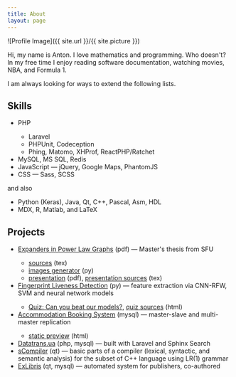 ```yaml
---
title: About
layout: page
---
```

![Profile Image]({{ site.url }}/{{ site.picture }})

<p>
    Hi, my name is Anton.
    I love mathematics and programming. Who doesn't?
    In my free time I enjoy reading software documentation, watching movies, NBA, and Formula 1.
</p>

<p>I am always looking for ways to extend the following lists.</p>

<h2>Skills</h2>

<ul class="skill-list">
    <li>PHP</li>
    <ul>
        <li>Laravel</li>
        <li>PHPUnit, Codeception</li>
        <li>Phing, Matomo, XHProf, ReactPHP/Ratchet</li>
    </ul>
    <li>MySQL, MS SQL, Redis</li>
    <li>JavaScript&nbsp;&mdash; jQuery, Google Maps, PhantomJS</li>
    <li>CSS&nbsp;&mdash; Sass, SCSS</li>
</ul>

and also

<ul class="skill-list">
    <li>Python (Keras), Java, Qt, C++, Pascal, Asm, HDL</li>
    <li>MDX, R, Matlab, and LaTeX</li>
</ul>

<h2>Projects</h2>

<ul>
    <li><a href="https://theses.lib.sfu.ca/4953/show">Expanders in Power Law Graphs</a> (pdf)&nbsp;&mdash; Master's thesis from SFU</li>
    <ul>
        <li><a href="https://github.com/splinter89/expanders-in-powerlaw-graphs">sources</a> (tex)</li>
        <li><a href="https://github.com/splinter89/expanders-in-powerlaw-graphs/blob/master/img_generator.py">images generator</a> (py)</li>
        <li><a href="https://github.com/splinter89/expanders-in-powerlaw-graphs/releases/download/presented/presentation.pdf">presentation</a> (pdf), <a href="https://github.com/splinter89/expanders-in-powerlaw-graphs/blob/presentation/presentation.tex">presentation sources</a> (tex)</li>
    </ul>
    <li><a href="https://github.com/splinter89/cmpt-726-fld">Fingerprint Liveness Detection</a> (py)&nbsp;&mdash; feature extraction via CNN-RFW, SVM and neural network models</li>
    <ul>
        <li><a href="https://splinter89.github.io/cmpt-726-fld/">Quiz: Can you beat our models?</a>, <a href="https://github.com/splinter89/cmpt-726-fld/tree/gh-pages">quiz sources</a> (html)</li>
    </ul>
    <li><a href="https://github.com/splinter89/cmpt-740-db-replication">Accommodation Booking System</a> (mysql)&nbsp;&mdash; master-slave and multi-master replication</li>
    <ul>
        <li><a href="https://splinter89.github.io/cmpt-740-db-replication/">static preview</a> (html)</li>
    </ul>
    <li><a href="http://www.datatrans.ua/">Datatrans.ua</a> (php, mysql)&nbsp;&mdash; built with Laravel and Sphinx Search</li>
    <li><a href="https://github.com/splinter89/scompiler">sCompiler</a> (qt)&nbsp;&mdash; basic parts of a compiler (lexical, syntactic, and semantic analysis) for the subset of C++ language using LR(1) grammar</li>
    <li><a href="https://github.com/werwolf/ExLibris">ExLibris</a> (qt, mysql)&nbsp;&mdash; automated system for publishers, co-authored</li>
</ul>
